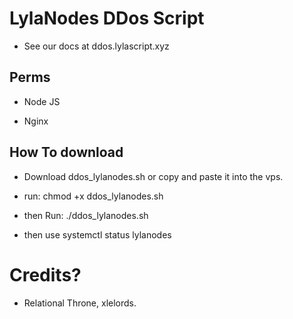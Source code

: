 # LylaNodes DDos Script



- See our docs at ddos.lylascript.xyz

## Perms
* Node JS

* Nginx

## How To download
* Download ddos_lylanodes.sh or copy and paste it into the vps.

* run: chmod +x ddos_lylanodes.sh

* then Run: ./ddos_lylanodes.sh

* then use systemctl status lylanodes


# Credits?
* Relational Throne, xlelords.
